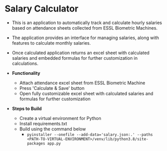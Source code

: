 # Salary Calculator

- This is an application to automatically track and calculate hourly salaries based on attendance sheets collected from ESSL Biometric Machines.
- The application provides an interface for managing salaries, along with features to calculate monthly salaries.
- Once calculated application returns an excel sheet with calculated salaries and embedded formulas for further customization in calculations.


- **Functionality**
    - Attach attendance excel sheet from ESSL Biometric Machine
    - Press 'Calculate & Save' button
    - Open fully customizable excel sheet with calculated salaries and formulas for further customization 


- **Steps to Build**
    - Create a virtual environment for Python
    - Install requirements.txt
    - Build using the command below
        - `pyinstaller --onefile --add-data='salary.json:.' --paths <PATH-TO-VIRTUAL-ENVIRONMENT>/venv/lib/python3.8/site-packages app.py`
